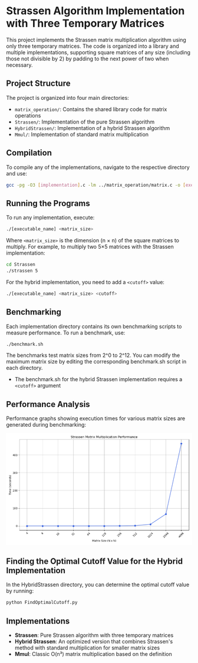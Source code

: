 # Strassen Algorithm Implementation with Three Temporary Matrices

This project implements the Strassen matrix multiplication algorithm using only three temporary matrices. The code is organized into a library and multiple implementations, supporting square matrices of any size (including those not divisible by 2) by padding to the next power of two when necessary.

## Project Structure

The project is organized into four main directories:
- `matrix_operation/`: Contains the shared library code for matrix operations
- `Strassen/`: Implementation of the pure Strassen algorithm
- `HybridStrassen/`: Implementation of a hybrid Strassen algorithm
- `Mmul/`: Implementation of standard matrix multiplication

## Compilation

To compile any of the implementations, navigate to the respective directory and use:

```bash
gcc -pg -O3 [implementation].c -lm ../matrix_operation/matrix.c -o [executable_name]
```

## Running the Programs

To run any implementation, execute:

```bash
./[executable_name] <matrix_size>
```

Where `<matrix_size>` is the dimension (n × n) of the square matrices to multiply. For example, to multiply two 5×5 matrices with the Strassen implementation:

```bash
cd Strassen
./strassen 5
```

For the hybrid implementation, you need to add a `<cutoff>` value:

```bash
./[executable_name] <matrix_size> <cutoff>
```

## Benchmarking

Each implementation directory contains its own benchmarking scripts to measure performance. To run a benchmark, use:

```bash
./benchmark.sh
```

The benchmarks test matrix sizes from 2^0 to 2^12. You can modify the maximum matrix size by editing the corresponding benchmark.sh script in each directory.

- The benchmark.sh for the hybrid Strassen implementation requires a `<cutoff>` argument

## Performance Analysis

Performance graphs showing execution times for various matrix sizes are generated during benchmarking:

![Performance graph](strassen_performance.png)

## Finding the Optimal Cutoff Value for the Hybrid Implementation

In the HybridStrassen directory, you can determine the optimal cutoff value by running:

```bash
python FindOptimalCutoff.py
```

## Implementations

- **Strassen**: Pure Strassen algorithm with three temporary matrices
- **Hybrid Strassen**: An optimized version that combines Strassen's method with standard multiplication for smaller matrix sizes
- **Mmul**: Classic O(n³) matrix multiplication based on the definition
